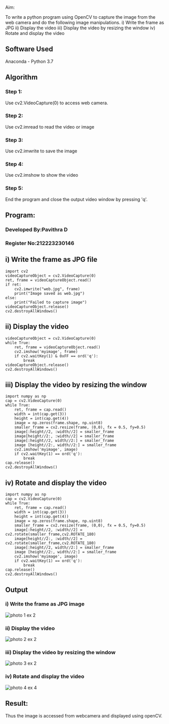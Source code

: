 
Aim:
 
To write a python program using OpenCV to capture the image from the web camera and do the following image manipulations.
i) Write the frame as JPG 
ii) Display the video 
iii) Display the video by resizing the window
iv) Rotate and display the video

## Software Used
Anaconda - Python 3.7
## Algorithm
### Step 1:
Use cv2.VideoCapture(0) to access web camera.

### Step 2:
Use cv2.imread to read the video or image

### Step 3:
Use cv2.imwrite to save the image
### Step 4:
Use cv2.imshow to show the video

### Step 5:
End the program and close the output video window by pressing 'q'.
## Program:
### Developed By:Pavithra D
### Register No:212223230146

## i) Write the frame as JPG file
```
import cv2
videoCaptureObject = cv2.VideoCapture(0)
ret, frame = videoCaptureObject.read()
if ret:
    cv2.imwrite("web.jpg", frame)
    print("Image saved as web.jpg")
else:
    print("Failed to capture image")
videoCaptureObject.release()
cv2.destroyAllWindows()

```

## ii) Display the video
```
videoCaptureObject = cv2.VideoCapture(0)
while True:
    ret, frame = videoCaptureObject.read()
    cv2.imshow('myimage', frame)
    if cv2.waitKey(1) & 0xFF == ord('q'):
        break
videoCaptureObject.release()
cv2.destroyAllWindows()  
```


## iii) Display the video by resizing the window
```
import numpy as np
cap = cv2.VideoCapture(0)
while True:
    ret, frame = cap.read() 
    width = int(cap.get(3))
    height = int(cap.get(4))
    image = np.zeros(frame.shape, np.uint8) 
    smaller_frame = cv2.resize(frame, (0,0), fx = 0.5, fy=0.5) 
    image[:height//2, :width//2] = smaller_frame
    image[height//2:, :width//2] = smaller_frame
    image[:height//2, width//2:] = smaller_frame 
    image [height//2:, width//2:] = smaller_frame
    cv2.imshow('myimage', image)
    if cv2.waitKey(1) == ord('q'):
        break
cap.release()
cv2.destroyAllWindows()
```


## iv) Rotate and display the video

```
import numpy as np
cap = cv2.VideoCapture(0)
while True:
    ret, frame = cap.read() 
    width = int(cap.get(3))
    height = int(cap.get(4))
    image = np.zeros(frame.shape, np.uint8) 
    smaller_frame = cv2.resize(frame, (0,0), fx = 0.5, fy=0.5) 
    image[:height//2, :width//2] = cv2.rotate(smaller_frame,cv2.ROTATE_180)
    image[height//2:, :width//2] = cv2.rotate(smaller_frame,cv2.ROTATE_180)
    image[:height//2, width//2:] = smaller_frame 
    image [height//2:, width//2:] = smaller_frame
    cv2.imshow('myimage', image)
    if cv2.waitKey(1) == ord('q'):
        break
cap.release()
cv2.destroyAllWindows()

```
## Output

### i) Write the frame as JPG image
![photo 1 ex 2](https://github.com/user-attachments/assets/65480418-13c8-41a9-86cd-75b5bbfcf777)

### ii) Display the video
![photo 2 ex 2](https://github.com/user-attachments/assets/7d6af944-1e9a-4fe4-9c88-3b7bd5be5fc5)


### iii) Display the video by resizing the window
![photo 3 ex 2](https://github.com/user-attachments/assets/a1ea75c0-12b8-4ac5-a6cb-6343fecff635)



### iv) Rotate and display the video
![photo 4 ex 4](https://github.com/user-attachments/assets/7967a023-492b-4c13-a5bf-57910561bac1)






## Result:
Thus the image is accessed from webcamera and displayed using openCV.
